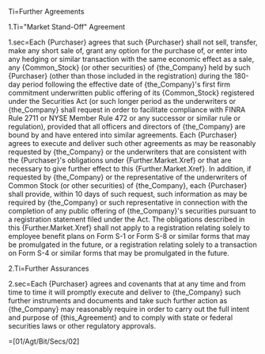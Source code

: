 Ti=Further Agreements

1.Ti="Market Stand-Off" Agreement

1.sec=Each {Purchaser} agrees that such {Purchaser} shall not sell, transfer, make any short sale of, grant any option for the purchase of, or enter into any hedging or similar transaction with the same economic effect as a sale, any {Common_Stock} (or other securities) of {the_Company} held by such {Purchaser} (other than those included in the registration) during the 180-day period following the effective date of {the_Company}'s first firm commitment underwritten public offering of its {Common_Stock} registered under the Securities Act (or such longer period as the underwriters or {the_Company} shall request in order to facilitate compliance with FINRA Rule 2711 or NYSE Member Rule 472 or any successor or similar rule or regulation), provided that all officers and directors of {the_Company} are bound by and have entered into similar agreements.  Each {Purchaser} agrees to execute and deliver such other agreements as may be reasonably requested by {the_Company} or the underwriters that are consistent with the {Purchaser}'s obligations under {Further.Market.Xref} or that are necessary to give further effect to this {Further.Market.Xref}.  In addition, if requested by {the_Company} or the representative of the underwriters of Common Stock (or other securities) of {the_Company}, each {Purchaser} shall provide, within 10 days of such request, such information as may be required by {the_Company} or such representative in connection with the completion of any public offering of {the_Company}'s securities pursuant to a registration statement filed under the Act.  The obligations described in this {Further.Market.Xref} shall not apply to a registration relating solely to employee benefit plans on Form S-1 or Form S-8 or similar forms that may be promulgated in the future, or a registration relating solely to a transaction on Form S-4 or similar forms that may be promulgated in the future.

2.Ti=Further Assurances

2.sec=Each {Purchaser} agrees and covenants that at any time and from time to time it will promptly execute and deliver to {the_Company} such further instruments and documents and take such further action as {the_Company} may reasonably require in order to carry out the full intent and purpose of {this_Agreement} and to comply with state or federal securities laws or other regulatory approvals.

=[01/Agt/Bit/Secs/02]
